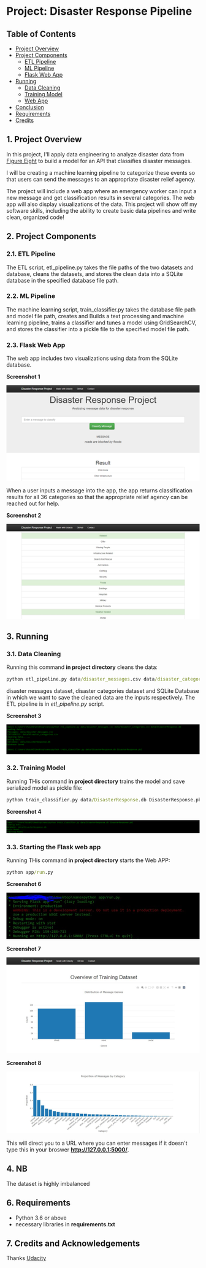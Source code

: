 # Project: Disaster Response Pipeline

## Table of Contents

- [Project Overview](#overview)
- [Project Components](#components)
  - [ETL Pipeline](#etl_pipeline)
  - [ML Pipeline](#ml_pipeline)
  - [Flask Web App](#flask)
- [Running](#run)
  - [Data Cleaning](#cleaning)
  - [Training Model](#training)
  - [Web App](#running)
- [Conclusion](#conclusion)
- [Requirements](#requirements)
- [Credits](#credits)


<a id='overview'></a>
## 1. Project Overview

In this project, I'll apply data engineering to analyze disaster data from <a href="https://www.figure-eight.com/" target="_blank">Figure Eight</a> to build a model for an API that classifies disaster messages.

I will be creating a machine learning pipeline to categorize these events so that users can send the messages to an appropriate disaster relief agency.

The project will include a web app where an emergency worker can input a new message and get classification results in several categories. The web app will also display visualizations of the data. This project will show off my software skills, including the ability to create basic data pipelines and write clean, organized code!

<a id='components'></a>
## 2. Project Components

<a id='etl_pipeline'></a>

### 2.1. ETL Pipeline

The ETL script, etl_pipeline.py takes the file paths of the two datasets and database, cleans the datasets, and stores the clean data into a SQLite database in the specified database file path.

<a id='ml_pipeline'></a>

### 2.2. ML Pipeline

The machine learning script, train_classifier.py takes the database file path and model file path, creates and Builds a text processing and machine learning pipeline, trains a classifier and tunes a model using GridSearchCV, and stores the classifier into a pickle file to the specified model file path.

### 2.3. Flask Web App

The web app includes two visualizations using data from the SQLite database.

**Screenshot 1**

![message](img/message.jpg)

When a user inputs a message into the app, the app returns classification results for all 36 categories so that the appropriate relief agency can be reached out for help.

**Screenshot 2**

![result](img/result.JPG)

## 3. Running

<a id='cleaning'></a>

### 3.1. Data Cleaning

Running this command **in project directory** cleans the data:

```bat
python etl_pipeline.py data/disaster_messages.csv data/disaster_categories.csv data/DisasterResponse.db
```

disaster nessages dataset, disaster categories dataset and SQLite Database in which we want to save the cleaned data are the inputs respectively. The ETL pipeline is in _etl_pipeline.py_ script.

**Screenshot 3**

![etl](img/etl.PNG)

<a id='training'></a>

### 3.2. Training Model

Running THis command **in project directory** trains the model and save serialized model as pickle file:

```bat
python train_classifier.py data/DisasterResponse.db DisasterResponse.pkl
```

**Screenshot 4**

![train](img/train.png)


<a id='running'></a>

### 3.3. Starting the Flask web app

Running THis command **in project directory** starts the Web APP:

```bat
python app/run.py
```
**Screenshot 6**

![app](img/app.JPG)

**Screenshot 7**

![overview1](img/overview1.jpg)

**Screenshot 8**

![overview2](img/overview2.jpg)

This will direct you to a URL where you can enter messages if it doesn't type this in your broswer **http://127.0.0.1:5000/**.

<a id='conclusion'></a>

## 4. NB

The dataset is highly imbalanced 

<a id='requirements'></a>

## 6. Requirements

- Python 3.6 or above 
- necessary libraries in **requirements.txt**

<a id='credits'></a>

## 7. Credits and Acknowledgements

Thanks <a href="https://www.udacity.com" target="_blank">Udacity</a>

